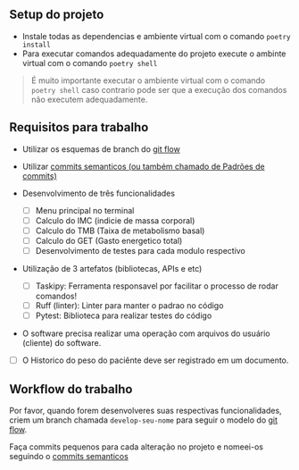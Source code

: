 ## Setup do projeto

- Instale todas as dependencias e ambiente virtual com o comando `poetry install`
- Para executar comandos adequadamente do projeto execute o ambinte virtual com o comando `poetry shell`

> É muito importante executar o ambiente virtual com o comando `poetry shell`
> caso contrario pode ser que a execução dos comandos não executem adequadamente.


## Requisitos para trabalho

- Utilizar os esquemas de branch do [git flow](https://www.alura.com.br/artigos/git-flow-o-que-e-como-quando-utilizar)
- Utilizar [commits semanticos (ou também chamado de Padrões de commits)](https://github.com/iuricode/padroes-de-commits)

- Desenvolvimento de três funcionalidades
  - [ ] Menu principal no terminal
  - [ ] Calculo do IMC (indicie de massa corporal)
  - [ ] Calculo do TMB (Taixa de metabolismo basal)
  - [ ] Calculo do GET (Gasto energetico total)
  - [ ] Desenvolvimento de testes para cada modulo respectivo

- Utilização de 3 artefatos (bibliotecas, APIs e etc)
  - [ ] Taskipy: Ferramenta responsavel por facilitar o processo de rodar comandos!
  - [ ] Ruff (linter): Linter para manter o padrao no código
  - [ ] Pytest: Biblioteca para realizar testes do código

- O software precisa realizar uma operação com arquivos do usuário (cliente) do software.
- [ ] O Historico do peso do paciênte deve ser registrado em um documento.

## Workflow do trabalho

Por favor, quando forem desenvolveres suas respectivas funcionalidades, criem um branch
chamada `develop-seu-nome` para seguir o modelo do [git flow](https://www.alura.com.br/artigos/git-flow-o-que-e-como-quando-utilizar).

Faça commits pequenos para cada alteração no projeto e nomeei-os seguindo o [commits semanticos](https://github.com/iuricode/padroes-de-commits)